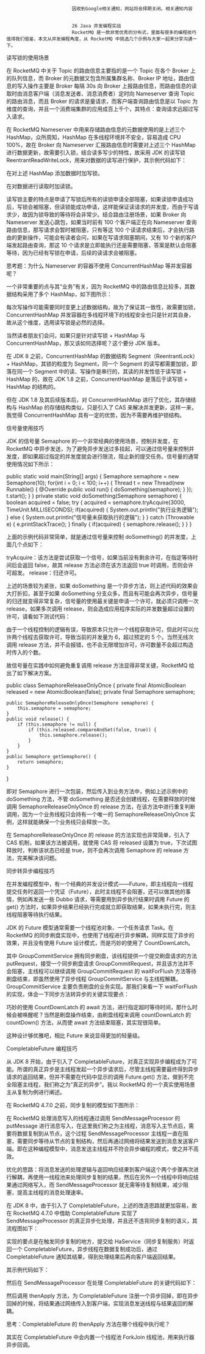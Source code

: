 
                            
                            因收到Google相关通知，网站将会择期关闭。相关通知内容
                            
                            
                            26 Java 并发编程实战
                            RocketMQ 是一款非常优秀的分布式，里面有很多的编程技巧值得我们借鉴，本文从并发编程角度，从 RocketMQ 中挑选几个示例与大家一起来分享沟通一下。

读写锁的使用场景

在 RocketMQ 中关于 Topic 的路由信息主要指的是一个 Topic 在各个 Broker 上的队列信息，而 Broker 的元数据又包含所属集群名称、Broker IP 地址，路由信息的写入操作主要是 Broker 每隔 30s 向 Broker 上报路由信息，而路由信息的读取时由消息客户端（消息发送者、消息消费者）定时向 Nameserver 查询 Topic 的路由消息，而且 Broker 的请求是量请求，而客户端查询路由信息是以 Topic 为维度的查询，并且一个消费端集群的应用成百上千个，其特点：查询请求远超过写入请求。



在 RocketMQ Nameserver 中用来存储路由信息的元数据使用的是上述三个 HashMap，众所周知，HashMap 在多线程环境并不安全，容易造成 CPU 100%，故在 Broker 向 Nameserver 汇报路由信息时需要对上述三个 HashMap 进行数据更新，故需要引入锁，结合读多写少的特性，故采用 JDK 的读写锁 ReentrantReadWriteLock，用来对数据的读写进行保护，其示例代码如下：



在对上述 HashMap 添加数据时加写锁。



在对数据进行读取时加读锁。


读写锁主要的特点是申请了写锁后所有的读锁申请全部阻塞，如果读锁申请成功后，写锁会被阻塞，但读锁能成功申请，这样能保证读请求的并发度，而由于写请求少，故因为锁导致的等待将会非常少。结合路由注册场景，如果 Broker 向 Nameserver 发送心跳包，如果当时前有 100 个客户端正在向 Nameserver 查询路由信息，那写请求会暂时被阻塞，只有等这 100 个读请求结束后，才会执行路由的更新操作，可能会有读者会问，如果在写请求阻塞期间，又有 10 个新的客户端发起路由查询，那这 10 个请求是立即能执行还是需要阻塞，答案是默认会阻塞等待，因为已经有写锁在申请，后续的读请求会被阻塞。


思考题：为什么 Nameserver 的容器不使用 ConcurrentHashMap 等并发容器呢？

一个非常重要的点与其“业务”有关，因为 RocketMQ 中的路由信息比较多，其数据结构采用了多个 HashMap，如下图所示：



每次写操作可能需要同时变更上述数据结构，故为了保证其一致性，故需要加锁，ConcurrentHashMap 并发容器在多线程环境下的线程安全也只是针对其自身，故从这个维度，选用读写锁是必然的选择。

当然读者朋友们会问，如果只是针对读写锁 + HashMap 与 ConcurrentHashMap，那又该如何选择呢？这个要分 JDK 版本。

在 JDK 8 之前，ConcurrentHashMap 的数据结构 Segment（ReentrantLock）+ HashMap，其锁的粒度为 Segment，同一个 Segment 的读写都需要加锁，即落在同一个 Segment 中的读、写操作是串行的，其读的并发性低于读写锁 + HashMap 的，故在 JDK 1.8 之前，ConcurrentHashMap 是落后于读写锁 + HashMap 的结构的。

但在 JDK 1.8 及其后续版本后，对 ConcurrentHashMap 进行了优化，其存储结构与 HashMap 的存储结构类似，只是引入了 CAS 来解决并发更新，这样一来，我觉得 ConcurrentHashMap 具有一定的优势，因为不需要再维护锁结构。

信号量使用技巧

JDK 的信号量 Semaphore 的一个非常经典的使用场景，控制并发度，在 RocketMQ 中异步发送，为了避免异步发送过多挂起，可以通过信号量来控制并发度，即如果超过指定的并发度就会进行限流，阻止新的提交任务。信号量的通常使用情况如下所示：

public static void main(String[] args) {
        Semaphore semaphore = new Semaphore(10);
        for(int i = 0; i < 100; i++) {
            Thread t = new Thread(new Runnable() {
                @Override
                public void run() {
                    doSomething(semaphore);
                }
            });
            t.start();
        }
    }
    private static  void doSomething(Semaphore semaphore) {
        boolean acquired = false;
        try {
            acquired = semaphore.tryAcquire(3000, TimeUnit.MILLISECONDS);
            if(acquired) {
                System.out.println("执行业务逻辑");
            } else {
                System.out.println("信号量未获取执行的逻辑");
            }
        } catch (Throwable e) {
            e.printStackTrace();
        } finally {
            if(acquired) {
                semaphore.release();
            }
        }
    }



上面的示例代码非常简单，就是通过信号量来控制 doSomething() 的并发度，上面几个点如下：


tryAcquire：该方法是尝试获取一个信号，如果当前没有剩余许可，在指定等待时间后会返回 false，故其 release 方法必须在该方法返回 true 时调用，否则会许可超发。
release：归还许可。


上述的场景较为紧张，如果 doSomething 是一个异步方法，则上述代码的效果会大打折扣，甚至于如果 doSomething 分支众多，而且有可能会再次异步，信号量的归还就变得非常复杂，信号量的使用最关键是申请一个许可，就必须只调用一次 release，如果多次调用 release，则会造成应用程序实际的并发数量超过设置的许可，请看如下测试代码：



由于一个线程控制的逻辑有误，导致原本只允许一个线程获取许可，但此时可以允许两个线程去获取许可，导致当前的并发量为 6，超过预定的 5 个。当然无线次调用 release 方法，并不会报错，也不会无限增加许可，许可数量不会超过构造时传入的个数。

故信号量在实践中如何避免重复调用 release 方法显得非常关键，RocketMQ 给出了如下解决方案。

public class SemaphoreReleaseOnlyOnce {
    private final AtomicBoolean released = new AtomicBoolean(false);
    private final Semaphore semaphore;

    public SemaphoreReleaseOnlyOnce(Semaphore semaphore) {
        this.semaphore = semaphore;
    }
    public void release() {
        if (this.semaphore != null) {
            if (this.released.compareAndSet(false, true)) {
                this.semaphore.release();
            }
        }
    }
    public Semaphore getSemaphore() {
        return semaphore;
    }
}



即对 Semaphore 进行一次包装，然后传入到业务方法中，例如上述示例中的 doSomething 方法，不管 doSomething 是否还会创建线程，在需要释放的时候调用 SemaphoreReleaseOnlyOnce 的 release 方法，在该方法中进行重复判断调用，因为一个业务线程只会持有一个唯一的 SemaphoreReleaseOnlyOnce 实例，这样就能确保一个业务线只会释放一次。

在 SemaphoreReleaseOnlyOnce 的 release 的方法实现也非常简单，引入了 CAS 机制，如果该方法被调用，就使用 CAS 将 released 设置为 true，下次试图释放时，判断该状态已经是 true，则不会再次调用 Semaphore 的 release 方法，完美解决该问题。

同步转异步编程技巧

在并发编程模型中，有一个经典的并发设计模式——Future，即主线程向一线程提交任务时返回一个凭证（Future），此时主线程不会阻塞，还可以做其他的事情，例如再发送一些 Dubbo 请求，等需要用到异步执行结果时调用 Future 的 get() 方法时，如果异步结果已经执行完成就立即获取结果，如果未执行完，则主线程阻塞等待执行结果。

JDK 的 Future 模型通常需要一个线程池对象、一个任务请求 Task。在 RocketMQ 的同步刷盘实现中，也使用了线程进行异步解耦，同样实现了异步的效果，并且没有使用 Future 设计模式，而是巧妙的使用了 CountDownLatch。



其中 GroupCommitService 拥有同步刷盘，该线程提供一个提交刷盘请求的方法 putRequest，接受一个同步刷盘请求 GroupCommitRequest，并且该方法并不会阻塞，主线程可以继续调用 GroupCommitRequest 的 waitForFlush 方法等待刷盘结束，即虽然使用了异步线程 GroupCommitService 与主线程解耦，GroupCommitService 主要负责刷盘的业务实现。那我们来看一下 waitForFlush 的实现，体会一下同步方法转异步的关键实现要点：



巧妙的使用 CountDownLatch 的 await 方法，进行指定超时等待时间，那什么时候会被唤醒呢？当然是刷盘操作结束，由刷盘线程来调用 countDownLatch 的 countDown() 方法，从而使 await 方法结束阻塞，其实现很简单。



这种设计够优雅吧，相比 Future 来说显得更加的轻量级。

CompletableFuture 编程技巧

从 JDK 8 开始，由于引入了 CompletableFuture，对真正实现异步编程成为了可能。所谓的真正异步是主线程发起一个异步请求后，尽管主线程需要最终得到异步请求的返回结果，但并不需要在代码中显示的调用 Future.get() 方法，做到不完全阻塞主线程，我们称之为“真正的异步”。我以 RocketMQ 的一个真实使用场景主从复制为例进行阐述。

在 RocketMQ 4.7.0 之前，同步复制的模型如下图所示：



在 RocketMQ 处理消息写入的线程通过调用 SendMessageProcessor 的 putMessage 进行消息写入，在这里我们称之为主线程，消息写入主节点后，需要将数据复制到从节点，这个过程 SendMessageProcessor 主线程一直在阻塞，需要同步等待从节点的复制结构，然后再通过网络将结果发送到消息发送客户端。即在这种编程模型中，消息发送主线程并不符合异步编程的模式，使之并不高效。

优化的思路：将消息发送的处理逻辑与返回响应结果到客户端这个两个步骤再次进行解耦，再使用一线程池来处理同步复制的结果，然后在另外一个线程中将响应结果通过网络写入，而 SendMessageProcessor 就无需等待复制结果，减少阻塞，提高主线程的消息处理速率。

在 JDK 8 中，由于引入了 CompletableFuture，上述的改造思路就更加容易，故在 RocketMQ 4.7.0 中借助 CompletableFuture 实现了 SendMessageProcessor 的真正异步化处理，并且还不违背同步复制的语义，其流程图如下：



实现的要点是在触发同步复制的地方，提交给 HaService（同步复制服务）时返回一个 CompletableFuture，异步线程在数据复制成功后，通过 CompletableFuture 通知其结果，得到处理结果后再向客户端返回结果。

其示例代码如下：



然后在 SendMessageProcessor 在处理 CompletableFuture 的关键代码如下：



然后调用 thenApply 方法，为 CompletableFuture 注册一个异步回掉，即在异步回掉的时候，将结果通过网络传入到客户端，实现消息发送线程与结果返回的解耦。

思考：CompletableFuture 的 thenApply 方法在哪个线程中执行呢？

其实在 CompletableFuture 中会内置一个线程池 ForkJoin 线程池，用来执行器异步回调。

                        
                        
                            